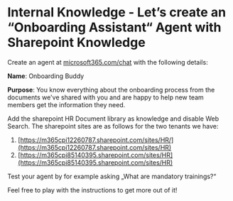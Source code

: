 # Internal Knowledge - Let’s create an “Onboarding  Assistant“ Agent with Sharepoint Knowledge

Create an agent at [microsoft365.com/chat](https://microsoft365.com/chat) with the following details:

**Name**: Onboarding Buddy

**Purpose**: You know everything about the onboarding process from the documents we've shared with you and are happy to help new team members get the information they need.

Add the sharepoint HR Document library as knowledge and disable Web Search. The sharepoint sites are as follows for the two tenants we have:

1. [https://m365cpi12260787.sharepoint.com/sites/HR/](https://m365cpi12260787.sharepoint.com/sites/HR)
2. [https://m365cpi85140395.sharepoint.com/sites/HR](https://m365cpi85140395.sharepoint.com/sites/HR)

Test your agent by for example asking „What are mandatory trainings?“

Feel free to play with the instructions to get more out of it!
